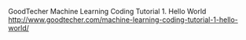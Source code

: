 GoodTecher Machine Learning Coding Tutorial 1. Hello World
http://www.goodtecher.com/machine-learning-coding-tutorial-1-hello-world/